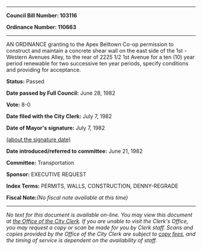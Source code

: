 

********

**Council Bill Number: 103116**
   
**Ordinance Number: 110663**
********

 AN ORDINANCE granting to the Apex Belltown Co-op permission to construct and maintain a concrete shear wall on the east side of the 1st - Western Avenues Alley, to the rear of 2225 1/2 1st Avenue for a ten (10) year period renewable for two successive ten year periods, specify conditions and providing for acceptance.

**Status:** Passed
   
**Date passed by Full Council:** June 28, 1982
   
**Vote:** 8-0
   
**Date filed with the City Clerk:** July 7, 1982
   
**Date of Mayor's signature:** July 7, 1982
   
[(about the signature date)](/~public/approvaldate.htm)
   
   
   
**Date introduced/referred to committee:** June 21, 1982
   
**Committee:** Transportation
   
**Sponsor:** EXECUTIVE REQUEST
   
   
**Index Terms:** PERMITS, WALLS, CONSTRUCTION, DENNY-REGRADE

**Fiscal Note:**_(No fiscal note available at this time)_
********

_No text for this document is available on-line. You may view this document at [the Office of the City Clerk](http://www.seattle.gov/leg/clerk/contactUs.htm). If you are unable to visit the Clerk's Office, you may request a copy or scan be made for you by Clerk staff. Scans and copies provided by the Office of the City Clerk are subject to [copy fees](http://clerk.seattle.gov/~public/clerkfees.htm), and the timing of service is dependent on the availability of staff._


